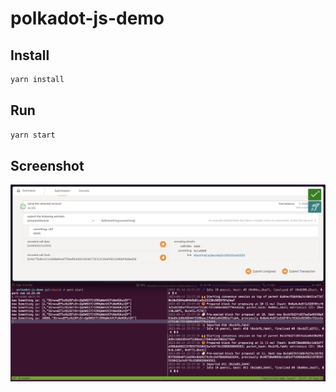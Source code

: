 # polkadot-js-demo

## Install

```bash
yarn install
```

## Run

```bash
yarn start
```

## Screenshot

![screenshot](./img/screen.png)
